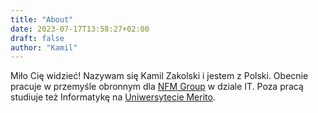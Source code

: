 ```yaml
---
title: "About"
date: 2023-07-17T13:58:27+02:00
draft: false
author: "Kamil"
---
```


Miło Cię widzieć! Nazywam się Kamil Zakolski i jestem z Polski. Obecnie pracuje w przemyśle obronnym dla [NFM Group](https://nfm.no/) w dziale IT. Poza pracą studiuje też Informatykę na [Uniwersytecie Merito](https://www.merito.pl).